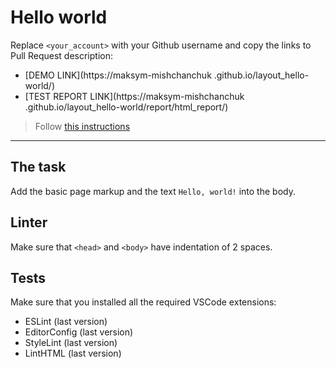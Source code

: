 # Hello world

Replace `<your_account>` with your Github username and copy the links to Pull Request description:
- [DEMO LINK](https://maksym-mishchanchuk .github.io/layout_hello-world/)
- [TEST REPORT LINK](https://maksym-mishchanchuk .github.io/layout_hello-world/report/html_report/)

> Follow [this instructions](https://mate-academy.github.io/layout_task-guideline/#how-to-solve-the-layout-tasks-on-github)
___

## The task

Add the basic page markup and the text `Hello, world!` into the body.

## Linter

Make sure that `<head>` and `<body>` have indentation of 2 spaces.

## Tests

Make sure that you installed all the required VSCode extensions:

- ESLint (last version)
- EditorConfig (last version)
- StyleLint (last version)
- LintHTML (last version)
